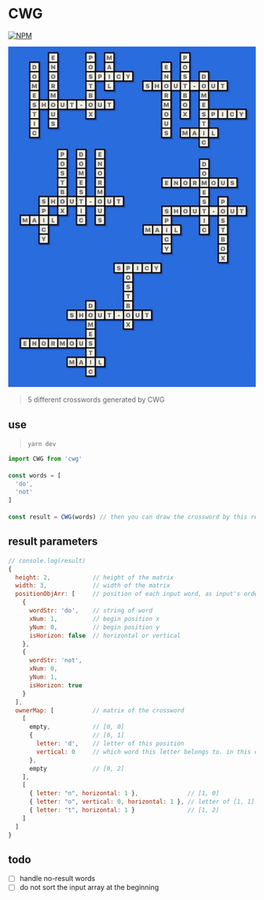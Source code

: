 # CWG

[![NPM](https://nodei.co/npm/cwg.png?compact=true)](https://nodei.co/npm/cwg/)

![cmd+r](./cwg.jpg)
> 5 different crosswords generated by CWG

## use
> `yarn dev`
```js
import CWG from 'cwg'

const words = [
  'do',
  'not'
]

const result = CWG(words) // then you can draw the crossword by this result
```

## result parameters
```js
// console.log(result)
{
  height: 2,            // height of the matrix
  width: 3,             // width of the matrix
  positionObjArr: [     // position of each input word, as input's order
    {
      wordStr: 'do',    // string of word
      xNum: 1,          // begin position x
      yNum: 0,          // begin position y
      isHorizon: false  // horizontal or vertical
    },
    {
      wordStr: 'not',
      xNum: 0,
      yNum: 1,
      isHorizon: true
    }
  ],
  ownerMap: [           // matrix of the crossword
    [
      empty,            // [0, 0]
      {                 // [0, 1]
        letter: 'd',    // letter of this position
        vertical: 0     // which word this letter belongs to. in this case, it's 0th: 'do'
      },
      empty             // [0, 2]
    ],
    [
      { letter: "n", horizontal: 1 },              // [1, 0]
      { letter: "o", vertical: 0, horizontal: 1 }, // letter of [1, 1] belongs to both words
      { letter: "t", horizontal: 1 }               // [1, 2]
    ]
  ]
}
```


## todo
- [ ] handle no-result words
- [ ] do not sort the input array at the beginning
